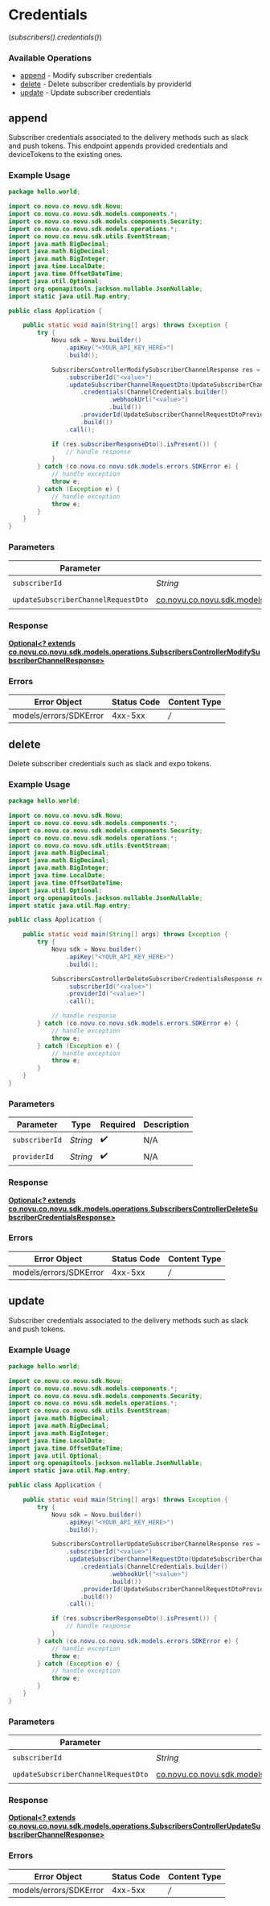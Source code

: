 # Credentials
(*subscribers().credentials()*)

### Available Operations

* [append](#append) - Modify subscriber credentials
* [delete](#delete) - Delete subscriber credentials by providerId
* [update](#update) - Update subscriber credentials

## append

Subscriber credentials associated to the delivery methods such as slack and push tokens.
    This endpoint appends provided credentials and deviceTokens to the existing ones.

### Example Usage

```java
package hello.world;

import co.novu.co.novu.sdk.Novu;
import co.novu.co.novu.sdk.models.components.*;
import co.novu.co.novu.sdk.models.components.Security;
import co.novu.co.novu.sdk.models.operations.*;
import co.novu.co.novu.sdk.utils.EventStream;
import java.math.BigDecimal;
import java.math.BigDecimal;
import java.math.BigInteger;
import java.time.LocalDate;
import java.time.OffsetDateTime;
import java.util.Optional;
import org.openapitools.jackson.nullable.JsonNullable;
import static java.util.Map.entry;

public class Application {

    public static void main(String[] args) throws Exception {
        try {
            Novu sdk = Novu.builder()
                .apiKey("<YOUR_API_KEY_HERE>")
                .build();

            SubscribersControllerModifySubscriberChannelResponse res = sdk.subscribers().credentials().append()
                .subscriberId("<value>")
                .updateSubscriberChannelRequestDto(UpdateSubscriberChannelRequestDto.builder()
                    .credentials(ChannelCredentials.builder()
                            .webhookUrl("<value>")
                            .build())
                    .providerId(UpdateSubscriberChannelRequestDtoProviderId.ZULIP)
                    .build())
                .call();

            if (res.subscriberResponseDto().isPresent()) {
                // handle response
            }
        } catch (co.novu.co.novu.sdk.models.errors.SDKError e) {
            // handle exception
            throw e;
        } catch (Exception e) {
            // handle exception
            throw e;
        }
    }
}
```

### Parameters

| Parameter                                                                                                                               | Type                                                                                                                                    | Required                                                                                                                                | Description                                                                                                                             |
| --------------------------------------------------------------------------------------------------------------------------------------- | --------------------------------------------------------------------------------------------------------------------------------------- | --------------------------------------------------------------------------------------------------------------------------------------- | --------------------------------------------------------------------------------------------------------------------------------------- |
| `subscriberId`                                                                                                                          | *String*                                                                                                                                | :heavy_check_mark:                                                                                                                      | N/A                                                                                                                                     |
| `updateSubscriberChannelRequestDto`                                                                                                     | [co.novu.co.novu.sdk.models.components.UpdateSubscriberChannelRequestDto](../../models/components/UpdateSubscriberChannelRequestDto.md) | :heavy_check_mark:                                                                                                                      | N/A                                                                                                                                     |


### Response

**[Optional<? extends co.novu.co.novu.sdk.models.operations.SubscribersControllerModifySubscriberChannelResponse>](../../models/operations/SubscribersControllerModifySubscriberChannelResponse.md)**
### Errors

| Error Object           | Status Code            | Content Type           |
| ---------------------- | ---------------------- | ---------------------- |
| models/errors/SDKError | 4xx-5xx                | */*                    |

## delete

Delete subscriber credentials such as slack and expo tokens.

### Example Usage

```java
package hello.world;

import co.novu.co.novu.sdk.Novu;
import co.novu.co.novu.sdk.models.components.*;
import co.novu.co.novu.sdk.models.components.Security;
import co.novu.co.novu.sdk.models.operations.*;
import co.novu.co.novu.sdk.utils.EventStream;
import java.math.BigDecimal;
import java.math.BigDecimal;
import java.math.BigInteger;
import java.time.LocalDate;
import java.time.OffsetDateTime;
import java.util.Optional;
import org.openapitools.jackson.nullable.JsonNullable;
import static java.util.Map.entry;

public class Application {

    public static void main(String[] args) throws Exception {
        try {
            Novu sdk = Novu.builder()
                .apiKey("<YOUR_API_KEY_HERE>")
                .build();

            SubscribersControllerDeleteSubscriberCredentialsResponse res = sdk.subscribers().credentials().delete()
                .subscriberId("<value>")
                .providerId("<value>")
                .call();

            // handle response
        } catch (co.novu.co.novu.sdk.models.errors.SDKError e) {
            // handle exception
            throw e;
        } catch (Exception e) {
            // handle exception
            throw e;
        }
    }
}
```

### Parameters

| Parameter          | Type               | Required           | Description        |
| ------------------ | ------------------ | ------------------ | ------------------ |
| `subscriberId`     | *String*           | :heavy_check_mark: | N/A                |
| `providerId`       | *String*           | :heavy_check_mark: | N/A                |


### Response

**[Optional<? extends co.novu.co.novu.sdk.models.operations.SubscribersControllerDeleteSubscriberCredentialsResponse>](../../models/operations/SubscribersControllerDeleteSubscriberCredentialsResponse.md)**
### Errors

| Error Object           | Status Code            | Content Type           |
| ---------------------- | ---------------------- | ---------------------- |
| models/errors/SDKError | 4xx-5xx                | */*                    |

## update

Subscriber credentials associated to the delivery methods such as slack and push tokens.

### Example Usage

```java
package hello.world;

import co.novu.co.novu.sdk.Novu;
import co.novu.co.novu.sdk.models.components.*;
import co.novu.co.novu.sdk.models.components.Security;
import co.novu.co.novu.sdk.models.operations.*;
import co.novu.co.novu.sdk.utils.EventStream;
import java.math.BigDecimal;
import java.math.BigDecimal;
import java.math.BigInteger;
import java.time.LocalDate;
import java.time.OffsetDateTime;
import java.util.Optional;
import org.openapitools.jackson.nullable.JsonNullable;
import static java.util.Map.entry;

public class Application {

    public static void main(String[] args) throws Exception {
        try {
            Novu sdk = Novu.builder()
                .apiKey("<YOUR_API_KEY_HERE>")
                .build();

            SubscribersControllerUpdateSubscriberChannelResponse res = sdk.subscribers().credentials().update()
                .subscriberId("<value>")
                .updateSubscriberChannelRequestDto(UpdateSubscriberChannelRequestDto.builder()
                    .credentials(ChannelCredentials.builder()
                            .webhookUrl("<value>")
                            .build())
                    .providerId(UpdateSubscriberChannelRequestDtoProviderId.PUSHPAD)
                    .build())
                .call();

            if (res.subscriberResponseDto().isPresent()) {
                // handle response
            }
        } catch (co.novu.co.novu.sdk.models.errors.SDKError e) {
            // handle exception
            throw e;
        } catch (Exception e) {
            // handle exception
            throw e;
        }
    }
}
```

### Parameters

| Parameter                                                                                                                               | Type                                                                                                                                    | Required                                                                                                                                | Description                                                                                                                             |
| --------------------------------------------------------------------------------------------------------------------------------------- | --------------------------------------------------------------------------------------------------------------------------------------- | --------------------------------------------------------------------------------------------------------------------------------------- | --------------------------------------------------------------------------------------------------------------------------------------- |
| `subscriberId`                                                                                                                          | *String*                                                                                                                                | :heavy_check_mark:                                                                                                                      | N/A                                                                                                                                     |
| `updateSubscriberChannelRequestDto`                                                                                                     | [co.novu.co.novu.sdk.models.components.UpdateSubscriberChannelRequestDto](../../models/components/UpdateSubscriberChannelRequestDto.md) | :heavy_check_mark:                                                                                                                      | N/A                                                                                                                                     |


### Response

**[Optional<? extends co.novu.co.novu.sdk.models.operations.SubscribersControllerUpdateSubscriberChannelResponse>](../../models/operations/SubscribersControllerUpdateSubscriberChannelResponse.md)**
### Errors

| Error Object           | Status Code            | Content Type           |
| ---------------------- | ---------------------- | ---------------------- |
| models/errors/SDKError | 4xx-5xx                | */*                    |

